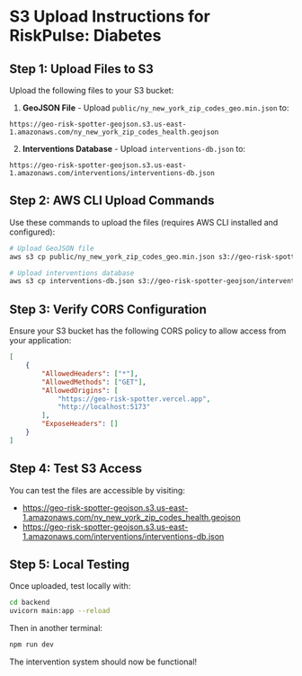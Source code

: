 # S3 Upload Instructions for RiskPulse: Diabetes

## Step 1: Upload Files to S3
Upload the following files to your S3 bucket:

1. **GeoJSON File** - Upload `public/ny_new_york_zip_codes_geo.min.json` to:
```
https://geo-risk-spotter-geojson.s3.us-east-1.amazonaws.com/ny_new_york_zip_codes_health.geojson
```

2. **Interventions Database** - Upload `interventions-db.json` to:
```
https://geo-risk-spotter-geojson.s3.us-east-1.amazonaws.com/interventions/interventions-db.json
```

## Step 2: AWS CLI Upload Commands
Use these commands to upload the files (requires AWS CLI installed and configured):

```bash
# Upload GeoJSON file
aws s3 cp public/ny_new_york_zip_codes_geo.min.json s3://geo-risk-spotter-geojson/ny_new_york_zip_codes_health.geojson --content-type application/json

# Upload interventions database
aws s3 cp interventions-db.json s3://geo-risk-spotter-geojson/interventions/interventions-db.json --content-type application/json
```

## Step 3: Verify CORS Configuration
Ensure your S3 bucket has the following CORS policy to allow access from your application:

```json
[
    {
        "AllowedHeaders": ["*"],
        "AllowedMethods": ["GET"],
        "AllowedOrigins": [
            "https://geo-risk-spotter.vercel.app",
            "http://localhost:5173"
        ],
        "ExposeHeaders": []
    }
]
```

## Step 4: Test S3 Access
You can test the files are accessible by visiting:
- https://geo-risk-spotter-geojson.s3.us-east-1.amazonaws.com/ny_new_york_zip_codes_health.geojson
- https://geo-risk-spotter-geojson.s3.us-east-1.amazonaws.com/interventions/interventions-db.json

## Step 5: Local Testing
Once uploaded, test locally with:
```bash
cd backend
uvicorn main:app --reload
```

Then in another terminal:
```bash
npm run dev
```

The intervention system should now be functional!

